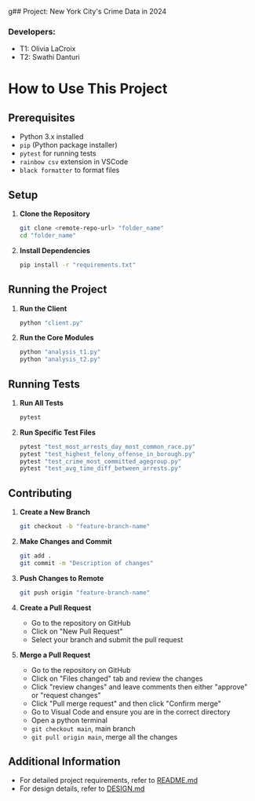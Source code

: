 g## Project: New York City's Crime Data in 2024
### Developers: 
- T1: Olivia LaCroix
- T2: Swathi Danturi

# How to Use This Project

## Prerequisites
- Python 3.x installed
- `pip` (Python package installer)
- `pytest` for running tests
- `rainbow csv` extension in VSCode
- `black formatter` to format files

## Setup
1. **Clone the Repository**
    ```sh
    git clone <remote-repo-url> "folder_name"
    cd "folder_name"
    ```

2. **Install Dependencies**
    ```sh
    pip install -r "requirements.txt"
    ```

## Running the Project
1. **Run the Client**
    ```sh
    python "client.py"
    ```

2. **Run the Core Modules**
    ```sh
    python "analysis_t1.py"
    python "analysis_t2.py"
    ```

## Running Tests
1. **Run All Tests**
    ```sh
    pytest
    ```

2. **Run Specific Test Files**
    ```sh
    pytest "test_most_arrests_day_most_common_race.py"
    pytest "test_highest_felony_offense_in_borough.py"
    pytest "test_crime_most_committed_agegroup.py"
    pytest "test_avg_time_diff_between_arrests.py"
    ```

## Contributing
1. **Create a New Branch**
    ```sh
    git checkout -b "feature-branch-name"
    ```

2. **Make Changes and Commit**
    ```sh
    git add .
    git commit -m "Description of changes"
    ```

3. **Push Changes to Remote**
    ```sh
    git push origin "feature-branch-name"
    ```

4. **Create a Pull Request**
    - Go to the repository on GitHub
    - Click on "New Pull Request"
    - Select your branch and submit the pull request

5. **Merge a Pull Request**
    - Go to the repository on GitHub
    - Click on "Files changed" tab and review the changes
    - Click "review changes" and leave comments then either "approve" or "request changes"
    - Click "Pull merge request" and then click "Confirm merge"
    - Go to Visual Code and ensure you are in the correct directory
    - Open a python terminal
    - `git checkout main`, main branch
    - `git pull origin main`, merge all the changes 

## Additional Information
- For detailed project requirements, refer to [README.md](README.md)
- For design details, refer to [DESIGN.md](DESIGN.md)